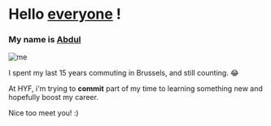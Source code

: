 # Hello [everyone](https://github.com/HackYourFutureBelgium/class-9-10/tree/master/student-bios) ! 

### My name is [Abdul](https://github.com/aame1)


![me](https://avatars1.githubusercontent.com/u/61841073?s=460&u=49d5b17e01f7b06d881d83b0d5d6de073fc940e3&v=4)


I spent my last 15 years commuting in Brussels, and still counting. :joy:

At HYF, i'm trying to **commit** part of my time to learning something new and hopefully boost my career. 

Nice too meet you! :)